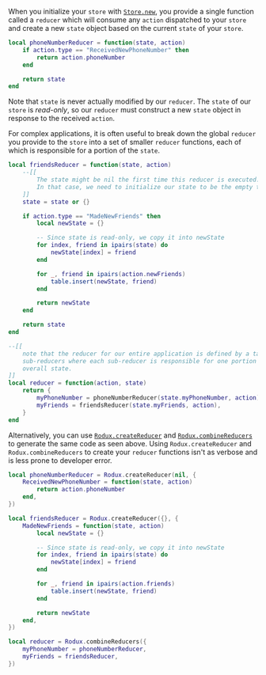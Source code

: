 When you initialize your `store` with [`Store.new`](../api-reference.md#storenew), you provide a single function called a `reducer` which will consume any `action` dispatched to your `store` and create a new `state` object based on the current `state` of your `store`.

```lua
local phoneNumberReducer = function(state, action)
	if action.type == "ReceivedNewPhoneNumber" then
		return action.phoneNumber
	end

	return state
end
```

Note that `state` is never actually modified by our `reducer`. The `state` of our `store` is *read-only*, so our `reducer` must construct a new `state` object in response to the received `action`.

For complex applications, it is often useful to break down the global `reducer` you provide to the `store` into a set of smaller `reducer` functions, each of which is responsible for a portion of the `state`.

```lua
local friendsReducer = function(state, action)
	--[[
		The state might be nil the first time this reducer is executed.
		In that case, we need to initialize our state to be the empty table.
	]]
	state = state or {}

	if action.type == "MadeNewFriends" then
		local newState = {}

		-- Since state is read-only, we copy it into newState
		for index, friend in ipairs(state) do
			newState[index] = friend
		end

		for _, friend in ipairs(action.newFriends)
			table.insert(newState, friend)
		end

		return newState
	end

	return state
end

--[[
	note that the reducer for our entire application is defined by a table of
	sub-reducers where each sub-reducer is responsible for one portion of the
	overall state.
]]
local reducer = function(action, state)
	return {
		myPhoneNumber = phoneNumberReducer(state.myPhoneNumber, action),
		myFriends = friendsReducer(state.myFriends, action),
	}
end
```

Alternatively, you can use [`Rodux.createReducer`](../api-reference.md#roduxcreatereducer) and [`Rodux.combineReducers`](../api-reference.md#roduxcombinereducers) to generate the same code as seen above. Using `Rodux.createReducer` and `Rodux.combineReducers` to create your `reducer` functions isn't as verbose and is less prone to developer error.

```lua
local phoneNumberReducer = Rodux.createReducer(nil, {
	ReceivedNewPhoneNumber = function(state, action)
		return action.phoneNumber
	end,
})

local friendsReducer = Rodux.createReducer({}, {
	MadeNewFriends = function(state, action)
		local newState = {}

		-- Since state is read-only, we copy it into newState
		for index, friend in ipairs(state) do
			newState[index] = friend
		end

		for _, friend in ipairs(action.friends)
			table.insert(newState, friend)
		end

		return newState
	end,
})

local reducer = Rodux.combineReducers({
	myPhoneNumber = phoneNumberReducer,
	myFriends = friendsReducer,
})
```
